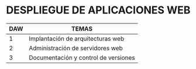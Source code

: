 # DESPLIEGUE DE APLICACIONES WEB

DAW | TEMAS
-- | --
1 | Implantación de arquitecturas web
2 | Administración de servidores web
3 | Documentación y control de versiones



